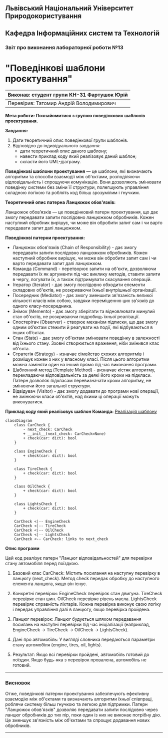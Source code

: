 ## Львівський Національний Університет Природокористування

## Кафедра Інформаційних систем та Технологій

### Звіт про виконання лабораторної роботи №13

# "Поведінкові шаблони проєктування"

| Виконав: студент групи КН-31 Фартушок Юрій |
|--------------------------------------------|
| Перевірив: Татомир Андрій Володимирович    |

**Мета роботи: Познайомитися з групою поведінкових шаблонів проєктування.**

**Завдання:**

1. Дати теоретичний опис поведінкової групи шаблонів.
2. Відповідно до індивідуального завдання:
    - дати теоретичний опис даного шаблону;
    - навести приклад коду який
      реалізовує даний шаблон;
    - скласти його UML-діаграму.

**Поведінкові шаблони проектування** — це шаблони, які визначають алгоритми та способи взаємодії між об'єктами,
розподіляючи відповідальність і спрощуючи комунікацію. Вони дозволяють змінювати поведінку системи без зміни її
структури, полегшують управління складною логікою та роблять код більш зрозумілим і гнучким.

**Теоретичний опис патерна Ланцюжок обов'язків:**

Ланцюжок обов’язків — це поведінковий патерн проектування, що дає змогу передавати запити послідовно ланцюжком
обробників. Кожен наступний обробник вирішує, чи може він обробити запит сам і чи варто передавати запит далі ланцюжком.

**Поведінкові патерни проектування:**

- Ланцюжок обов'язків (Chain of Responsibility) - дає змогу передавати запити послідовно ланцюжком обробників. Кожен
  наступний обробник вирішує, чи може він обробити запит сам і чи варто передавати запит далі ланцюжком.
- Команда (Command) - перетворює запити на об'єкти, дозволяючи передавати їх як аргументи під час виклику методів,
  ставити запити в чергу,
  логувати їх, а також підтримувати скасування операцій.
- Ітератор (Iterator) - дає змогу послідовно обходити елементи складових об'єктів, не розкриваючи їхньої внутрішньої
  організації.
- Посередник (Mediator) - дає змогу зменшити зв'язаність великої кількості класів між собою, завдяки переміщенню цих
  зв'язків до одного
  класу-посередника.
- Знімок (Memento) - дає змогу зберігати та відновлювати минулий стан об'єктів, не розкриваючи подробиць їхньої
  реалізації.
- Спостерігач (Observer) - створює механізм підписки, що дає змогу одним об’єктам стежити й реагувати на події, які
  відбуваються в інших
  об’єктах.
- Стан (State) - дає змогу об'єктам змінювати поведінку в залежності від їхнього стану. Ззовні створюється враження,
  ніби змінився клас
  об'єкта.
- Стратегія (Strategy) - изначає сімейство схожих алгоритмів і розміщує кожен з них у власному класі. Після цього
  алгоритми можна заміняти
  один на інший прямо під час виконання програми.
- Шаблонний метод (Template Method) - визначає кістяк алгоритму, перекладаючи відповідальність за деякі його кроки на
  підкласи. Патерн дозволяє підкласам
  перевизначати кроки алгоритму, не змінюючи його загальної структури.
- Відвідувач (Visitor) - дає змогу додавати до програми нові операції, не змінюючи класи об'єктів, над якими ці операції
  можуть виконуватися.

**Приклад коду який реалізовує шаблон Команда:**
[Реалізація шаблону](main.py)

```mermaid
classDiagram
    class CarCheck {
        - next_check: CarCheck
        + __init__(next_check: CarCheck=None)
        + check(car: dict): bool
    }

    class EngineCheck {
        + check(car: dict): bool
    }

    class TireCheck {
        + check(car: dict): bool
    }

    class OilCheck {
        + check(car: dict): bool
    }

    class LightsCheck {
        + check(car: dict): bool
    }

    CarCheck <|-- EngineCheck
    CarCheck <|-- TireCheck
    CarCheck <|-- OilCheck
    CarCheck <|-- LightsCheck
    CarCheck <-- CarCheck: links to next_check

```

**Опис програми**

Цей код реалізує патерн "Ланцюг відповідальностей" для перевірки стану автомобіля перед поїздкою.

1. Базовий клас CarCheck:
   Містить посилання на наступну перевірку в ланцюгу (next_check).
   Метод check передає обробку до наступного елемента ланцюга, якщо він існує.

2. Конкретні перевірки:
   EngineCheck перевіряє стан двигуна.
   TireCheck перевіряє стан шин.
   OilCheck перевіряє рівень масла.
   LightsCheck перевіряє справність ліхтарів. Кожна перевірка виконує свою логіку і передає управління далі в ланцюгу,
   якщо
   перевірка пройдена.

3. Ланцюг перевірок:
   Ланцюг будується шляхом передавання посилань на наступні перевірки під час ініціалізації (наприклад, EngineCheck ->
   TireCheck -> OilCheck -> LightsCheck).

4. Дані про автомобіль:
   У вигляді словника передаються параметри стану автомобіля (engine, tires, oil, lights).

5. Результат:
   Якщо всі перевірки пройдені, автомобіль готовий до поїздки.
   Якщо будь-яка з перевірок провалена, автомобіль не готовий.

---

### Висновок

Отже, поведінкові патерни проектування забезпечують ефективну взаємодію між об'єктами та визначають алгоритми їхньої
співпраці, роблячи систему більш гнучкою та легкою для підтримки.
Патерн "Ланцюжок обов'язків" дозволяє передавати запити послідовно через ланцюг обробників до тих пір, поки один із них
не виконає потрібну дію. Це зменшує зв'язність між об'єктами та спрощує додавання нових обробників.


---
